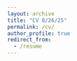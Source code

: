 ```yaml
---
layout: archive
title: "CV 8/26/25"
permalink: /cv/
author_profile: true
redirect_from:
  - /resume
---
```

<object data="../files/LansdaleCV082025 (1).pdf" width="1000" height="1000" type='application/pdf'></object>

